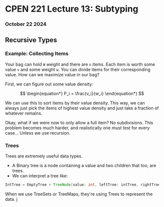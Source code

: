 # **CPEN 221 Lecture 13: Subtyping**
### October 22 2024

## Recursive Types 

### **Example: Collecting Items**

Your bag can hold `W` weight and there are `n` items. Each item is worth some value `v` and some weight `w`. You can divide items for their corresponding value. How can we maximize value in our bag?

First, we can figure out some value density:

$$
\begin{equation*}
 P_i = \frac{v_i}{w_i}
\end{equation*}
$$

We can use this to sort items by their value density. This way, we can always just pick the items of highest value density and just take a fraction of whatever remains.

Okay, what if we were now to only allow a full item? No subdivisions. This problem becomes much harder, and realistically one must test for every case... Unless we use recursion.

### **Trees**

Trees are extremely useful data types.
- A Binary tree is a node containing a value and two children that too, are trees.
- We can interpret a tree like:

``` Java
IntTree = EmptyTree + TreeNode(value: int, leftTree: intTree, rightTree: IntTree)
```

When we use TreeSets or TreeMaps, they're using Trees to represent the data.
j